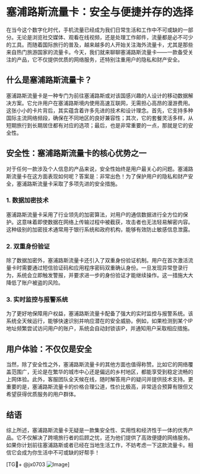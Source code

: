 # 塞浦路斯流量卡：安全与便捷并存的选择

在当今这个数字化时代，手机流量已经成为我们日常生活和工作中不可或缺的一部分。无论是浏览社交媒体、观看在线视频，还是处理工作邮件，流量都是必不可少的工具。而随着国际旅行的普及，越来越多的人开始关注海外流量卡，尤其是那些来自热门旅游国家的流量卡。今天，我们就来聊聊塞浦路斯流量卡——一款备受关注的产品，它不仅提供优质的网络服务，还特别注重用户的隐私和财产安全。

## 什么是塞浦路斯流量卡？

塞浦路斯流量卡是一种专门为前往塞浦路斯或对该国感兴趣的人设计的移动数据解决方案。它允许用户在塞浦路斯境内使用高速互联网，无需担心高昂的漫游费用。这张小小的卡片背后，其实蕴含着许多先进的技术和设计理念。首先，它支持多种国际主流网络频段，确保在不同地区的良好兼容性；其次，它的套餐灵活多样，从短期旅行到长期居住都有对应的选项；最后，也是非常重要的一点，那就是它的安全性。

## 安全性：塞浦路斯流量卡的核心优势之一

对于任何一款涉及个人信息的产品来说，安全性始终是用户最关心的问题。塞浦路斯流量卡在这方面表现如何呢？答案是：非常出色！为了保护用户的隐私和财产安全，塞浦路斯流量卡采取了多项先进的安全措施。

### 1. 数据加密技术

塞浦路斯流量卡采用了行业领先的加密算法，对用户的通信数据进行全方位的保护。这意味着即使数据在网络上传输过程中被截获，攻击者也无法轻易解密内容。这种级别的加密技术通常用于银行系统和政府机构，能够有效防止敏感信息泄露。

### 2. 双重身份验证

除了数据加密外，塞浦路斯流量卡还引入了双重身份验证机制。用户在首次激活流量卡时需要通过短信验证码和应用程序密码双重确认身份。一旦发现异常登录行为，系统会立即触发警报，并要求进一步的身份验证才能继续操作。这一措施大大降低了账户被盗的风险。

### 3. 实时监控与报警系统

为了更好地保障用户权益，塞浦路斯流量卡配备了强大的实时监控与报警系统。该系统全天候运行，能够快速识别并响应潜在的安全威胁。例如，如果检测到某个IP地址频繁尝试访问用户的账户，系统会自动封锁该IP，并通知用户采取相应措施。

## 用户体验：不仅仅是安全

当然，除了安全性之外，塞浦路斯流量卡的其他方面也值得称赞。比如它的网络覆盖范围广，无论是在繁华的城市中心还是偏远的乡村地区，都能享受到稳定流畅的上网体验。此外，客服团队全天候在线，随时解答用户的疑问并提供技术支持。更重要的是，塞浦路斯流量卡的价格合理公道，性价比极高，非常适合预算有限但又希望获得优质服务的用户群体。

## 结语

综上所述，塞浦路斯流量卡无疑是一款集安全性、实用性和经济性于一体的优秀产品。它不仅解决了跨境旅行者的后顾之忧，还为他们提供了高效便捷的网络服务。如果你计划前往塞浦路斯或者已经在当地生活工作，不妨考虑一下这款流量卡。相信它会成为你生活中不可或缺的好帮手！

[TG💪+ @jx0703 ![Image](https://github.com/user-attachments/assets/dbca1d08-cadb-493c-b0ec-ad6f7a83f270)]